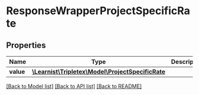 # ResponseWrapperProjectSpecificRate

## Properties
Name | Type | Description | Notes
------------ | ------------- | ------------- | -------------
**value** | [**\Learnist\Tripletex\Model\ProjectSpecificRate**](ProjectSpecificRate.md) |  | [optional] 

[[Back to Model list]](../../README.md#documentation-for-models) [[Back to API list]](../../README.md#documentation-for-api-endpoints) [[Back to README]](../../README.md)


